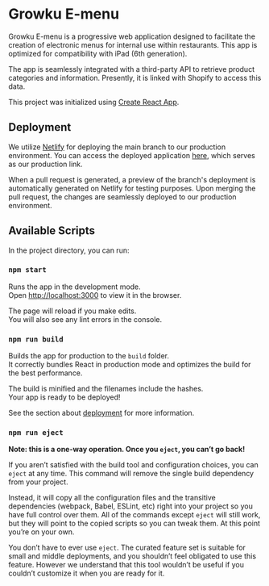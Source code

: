 # Growku E-menu

Growku E-menu is a progressive web application designed to facilitate the creation of electronic menus for internal use within restaurants.
This app is optimized for compatibility with iPad (6th generation).

The app is seamlessly integrated with a third-party API to retrieve product categories and information. Presently, it is linked with Shopify to access this data.

This project was initialized using [Create React App](https://github.com/facebook/create-react-app).

## Deployment
We utilize [Netlify](https://www.netlify.com) for deploying the main branch to our production environment.
You can access the deployed application [here](https://growku-e-menu.netlify.app), which serves as our production link.

When a pull request is generated, a preview of the branch's deployment is automatically generated on Netlify for testing purposes.
Upon merging the pull request, the changes are seamlessly deployed to our production environment.

## Available Scripts

In the project directory, you can run:

### `npm start`

Runs the app in the development mode.\
Open [http://localhost:3000](http://localhost:3000) to view it in the browser.

The page will reload if you make edits.\
You will also see any lint errors in the console.

### `npm run build`

Builds the app for production to the `build` folder.\
It correctly bundles React in production mode and optimizes the build for the best performance.

The build is minified and the filenames include the hashes.\
Your app is ready to be deployed!

See the section about [deployment](https://facebook.github.io/create-react-app/docs/deployment) for more information.

### `npm run eject`

**Note: this is a one-way operation. Once you `eject`, you can’t go back!**

If you aren’t satisfied with the build tool and configuration choices, you can `eject` at any time. This command will remove the single build dependency from your project.

Instead, it will copy all the configuration files and the transitive dependencies (webpack, Babel, ESLint, etc) right into your project so you have full control over them. All of the commands except `eject` will still work, but they will point to the copied scripts so you can tweak them. At this point you’re on your own.

You don’t have to ever use `eject`. The curated feature set is suitable for small and middle deployments, and you shouldn’t feel obligated to use this feature. However we understand that this tool wouldn’t be useful if you couldn’t customize it when you are ready for it.

